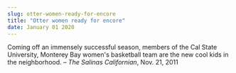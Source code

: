 ```yaml
---
slug: otter-women-ready-for-encore
title: "Otter women ready for encore"
date: January 01 2020
---
```


 
<p>
  Coming off an immensely successful season, members of the Cal State
  University, Monterey Bay women's basketball team are the new cool kids in the
  neighborhood. – <em>The Salinas Californian</em>, Nov. 21, 2011
</p>
 
